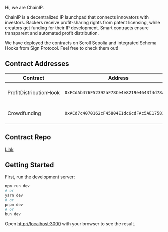 Hi, we are ChainIP.

ChainIP is a decentralized IP launchpad that connects innovators with investors. Backers receive profit-sharing rights from patent licensing, while creators get funding for their IP development. Smart contracts ensure transparent and automated profit distribution.

We have deployed the contracts on Scroll Sepolia and integrated Schema Hooks from Sign Protocol. Feel free to check them out!

## Contract Addresses

| Contract | Address | Explorer |
|----------|---------|----------|
| ProfitDistributionHook | `0xFCdAb476F52392aF78Ce4e8219e4643f4d78AD68` | [View on Scroll Sepolia](https://sepolia.scrollscan.com/address/0xfcdab476f52392af78ce4e8219e4643f4d78ad68) |
| Crowdfunding | `0xACd7c4070162cF45804E1dc6cdFAc5AE175832CA` | [View on Scroll Sepolia](https://sepolia.scrollscan.com/address/0xACd7c4070162cF45804E1dc6cdFAc5AE175832CA) |


## Contract Repo

[Link](https://github.com/xwong22/ChainIP)


## Getting Started

First, run the development server:

```bash
npm run dev
# or
yarn dev
# or
pnpm dev
# or
bun dev
```

Open [http://localhost:3000](http://localhost:3000) with your browser to see the result.